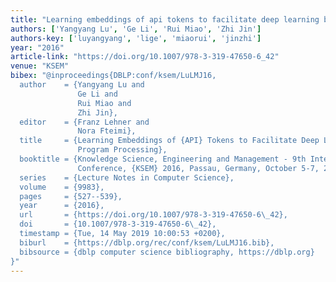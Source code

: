```yaml
---
title: "Learning embeddings of api tokens to facilitate deep learning based program processing"
authors: ['Yangyang Lu', 'Ge Li', 'Rui Miao', 'Zhi Jin']
authors-key: ['luyangyang', 'lige', 'miaorui', 'jinzhi']
year: "2016"
article-link: "https://doi.org/10.1007/978-3-319-47650-6_42"
venue: "KSEM"
bibex: "@inproceedings{DBLP:conf/ksem/LuLMJ16,
  author    = {Yangyang Lu and
               Ge Li and
               Rui Miao and
               Zhi Jin},
  editor    = {Franz Lehner and
               Nora Fteimi},
  title     = {Learning Embeddings of {API} Tokens to Facilitate Deep Learning Based
               Program Processing},
  booktitle = {Knowledge Science, Engineering and Management - 9th International
               Conference, {KSEM} 2016, Passau, Germany, October 5-7, 2016, Proceedings},
  series    = {Lecture Notes in Computer Science},
  volume    = {9983},
  pages     = {527--539},
  year      = {2016},
  url       = {https://doi.org/10.1007/978-3-319-47650-6\_42},
  doi       = {10.1007/978-3-319-47650-6\_42},
  timestamp = {Tue, 14 May 2019 10:00:53 +0200},
  biburl    = {https://dblp.org/rec/conf/ksem/LuLMJ16.bib},
  bibsource = {dblp computer science bibliography, https://dblp.org}
}"
---
```

